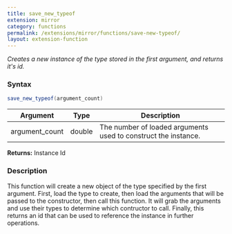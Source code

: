 ```yaml
---
title: save_new_typeof
extension: mirror
category: functions
permalink: /extensions/mirror/functions/save-new-typeof/
layout: extension-function
---
```


_Creates a new instance of the type stored in the first argument, and returns it's id._

### Syntax ###
```cs
save_new_typeof(argument_count)
```

| Argument | Type | Description |
| --- | --- | --- |
| argument_count | double | The number of loaded arguments used to construct the instance. |

**Returns:** Instance Id

### Description

This function will create a new object of the type specified by the first argument. First, load the type to create, then load the arguments that will be passed to the constructor, then call this function. It will grab the arguments and use their types to determine which contructor to call. Finally, this returns an id that can be used to reference the instance in further operations. 

